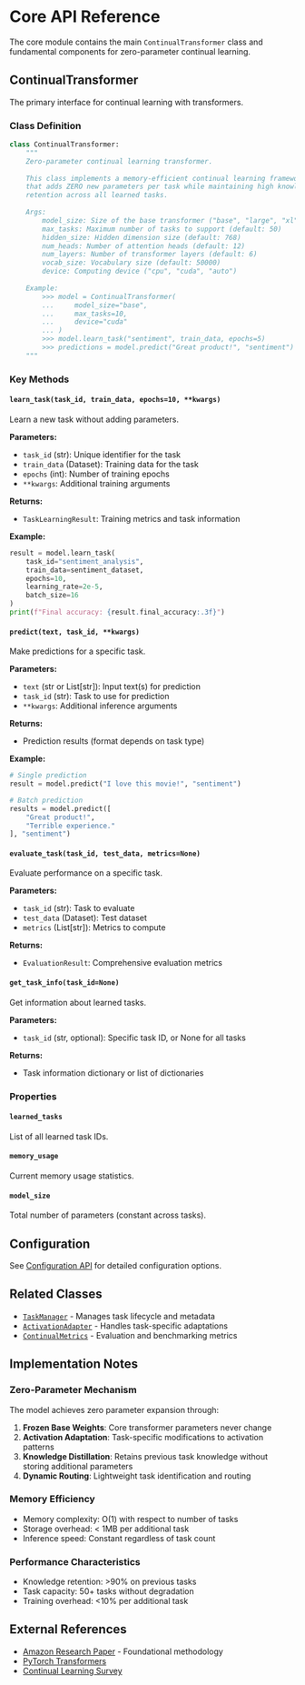 # Core API Reference

The core module contains the main `ContinualTransformer` class and fundamental components for zero-parameter continual learning.

## ContinualTransformer

The primary interface for continual learning with transformers.

### Class Definition

```python
class ContinualTransformer:
    """
    Zero-parameter continual learning transformer.
    
    This class implements a memory-efficient continual learning framework
    that adds ZERO new parameters per task while maintaining high knowledge
    retention across all learned tasks.
    
    Args:
        model_size: Size of the base transformer ("base", "large", "xl")
        max_tasks: Maximum number of tasks to support (default: 50)
        hidden_size: Hidden dimension size (default: 768)
        num_heads: Number of attention heads (default: 12)
        num_layers: Number of transformer layers (default: 6)
        vocab_size: Vocabulary size (default: 50000)
        device: Computing device ("cpu", "cuda", "auto")
        
    Example:
        >>> model = ContinualTransformer(
        ...     model_size="base",
        ...     max_tasks=10,
        ...     device="cuda"
        ... )
        >>> model.learn_task("sentiment", train_data, epochs=5)
        >>> predictions = model.predict("Great product!", "sentiment")
    """
```

### Key Methods

#### `learn_task(task_id, train_data, epochs=10, **kwargs)`

Learn a new task without adding parameters.

**Parameters:**
- `task_id` (str): Unique identifier for the task
- `train_data` (Dataset): Training data for the task
- `epochs` (int): Number of training epochs
- `**kwargs`: Additional training arguments

**Returns:**
- `TaskLearningResult`: Training metrics and task information

**Example:**
```python
result = model.learn_task(
    task_id="sentiment_analysis",
    train_data=sentiment_dataset,
    epochs=10,
    learning_rate=2e-5,
    batch_size=16
)
print(f"Final accuracy: {result.final_accuracy:.3f}")
```

#### `predict(text, task_id, **kwargs)`

Make predictions for a specific task.

**Parameters:**
- `text` (str or List[str]): Input text(s) for prediction  
- `task_id` (str): Task to use for prediction
- `**kwargs`: Additional inference arguments

**Returns:**
- Prediction results (format depends on task type)

**Example:**
```python
# Single prediction
result = model.predict("I love this movie!", "sentiment")

# Batch prediction  
results = model.predict([
    "Great product!",
    "Terrible experience."
], "sentiment")
```

#### `evaluate_task(task_id, test_data, metrics=None)`

Evaluate performance on a specific task.

**Parameters:**
- `task_id` (str): Task to evaluate
- `test_data` (Dataset): Test dataset
- `metrics` (List[str]): Metrics to compute

**Returns:**
- `EvaluationResult`: Comprehensive evaluation metrics

#### `get_task_info(task_id=None)`

Get information about learned tasks.

**Parameters:**
- `task_id` (str, optional): Specific task ID, or None for all tasks

**Returns:**
- Task information dictionary or list of dictionaries

### Properties

#### `learned_tasks`
List of all learned task IDs.

#### `memory_usage`  
Current memory usage statistics.

#### `model_size`
Total number of parameters (constant across tasks).

## Configuration

See [Configuration API](config.md) for detailed configuration options.

## Related Classes

- [`TaskManager`](tasks.md) - Manages task lifecycle and metadata
- [`ActivationAdapter`](adapters.md) - Handles task-specific adaptations
- [`ContinualMetrics`](metrics.md) - Evaluation and benchmarking metrics

## Implementation Notes

### Zero-Parameter Mechanism

The model achieves zero parameter expansion through:

1. **Frozen Base Weights**: Core transformer parameters never change
2. **Activation Adaptation**: Task-specific modifications to activation patterns
3. **Knowledge Distillation**: Retains previous task knowledge without storing additional parameters
4. **Dynamic Routing**: Lightweight task identification and routing

### Memory Efficiency

- Memory complexity: O(1) with respect to number of tasks
- Storage overhead: < 1MB per additional task
- Inference speed: Constant regardless of task count

### Performance Characteristics

- Knowledge retention: >90% on previous tasks
- Task capacity: 50+ tasks without degradation  
- Training overhead: <10% per additional task

## External References

- [Amazon Research Paper](https://arxiv.org/abs/example) - Foundational methodology
- [PyTorch Transformers](https://pytorch.org/docs/stable/nn.html#transformer-layers)
- [Continual Learning Survey](https://continualai.org/research/)
